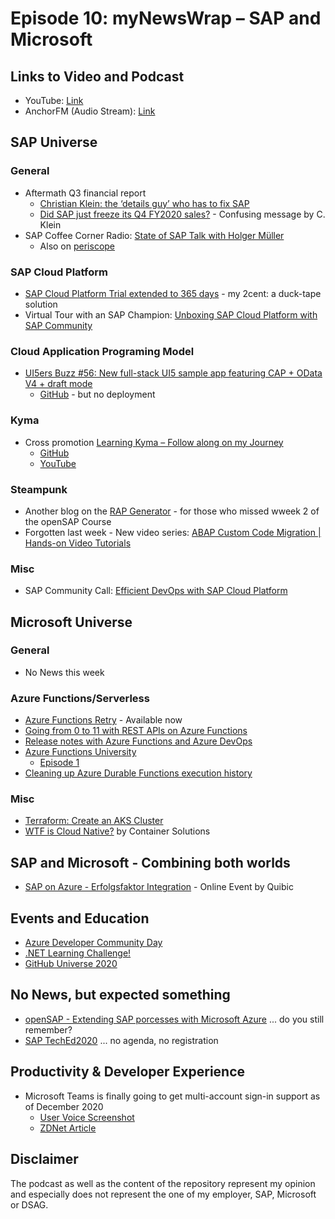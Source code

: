 # Episode 10: myNewsWrap – SAP and Microsoft

## Links to Video and Podcast
* YouTube: [Link](https://youtu.be/f3LX9Pt5If8) 
* AnchorFM (Audio Stream): [Link](https://anchor.fm/christian-lechner/episodes/myNewsWrap--SAP-and-Microsoft-Episode-10-em3vir) 

## SAP Universe

### General
* Aftermath Q3 financial report
    * [Christian Klein: the ‘details guy’ who has to fix SAP ](https://www.ft.com/content/fbaabe9d-c7e6-4d32-b6fd-78c546818bc9)
    * [Did SAP just freeze its Q4 FY2020 sales?](https://diginomica-com.cdn.ampproject.org/c/s/diginomica.com/did-sap-just-freeze-its-q4-fy2020-sales?amp) - Confusing message by C. Klein
* SAP Coffee Corner Radio: [State of SAP Talk with Holger Müller](https://anchor.fm/sap-community-podcast/episodes/Episode-46---State-of-SAP-Talk-with-Holger-Mller-elvslr)
    * Also on [periscope](https://www.pscp.tv/w/1yoKMXoopqdxQ)

### SAP Cloud Platform
* [SAP Cloud Platform Trial extended to 365 days](https://twitter.com/thomas_jung/status/1324345416670941184?s=20) - my 2cent: a duck-tape solution 
* Virtual Tour with an SAP Champion: [Unboxing SAP Cloud Platform with SAP Community](https://www.sap.com/documents/2020/11/60b9ecdf-b97d-0010-87a3-c30de2ffd8ff.html)

### Cloud Application Programing Model
* [UI5ers Buzz #56: New full-stack UI5 sample app featuring CAP + OData V4 + draft mode](https://blogs.sap.com/2020/11/06/ui5ers-buzz-56-new-full-stack-ui5-sample-app-featuring-cap-odata-v4-draft-mode/)
    * [GitHub](https://github.com/SAP-samples/ui5-cap-event-app) - but no deployment

### Kyma
* Cross promotion [Learning Kyma – Follow along on my Journey](https://blogs.sap.com/2020/11/02/learning-kyma-follow-along-on-my-journey/)
    * [GitHub](https://github.com/lechnerc77/learningKyma)
    * [YouTube](https://www.youtube.com/watch?v=wqQflgmyboY&list=PLmZLSvJAm8FabPF4hLjScx-dDl84NK3l5)

### Steampunk
* Another blog on the [RAP Generator](https://blogs.sap.com/2020/11/01/missed-opensap-week-2-generate-your-rap-object/) - for those who missed wweek 2 of the openSAP Course
* Forgotten last week - New video series: [ABAP Custom Code Migration | Hands-on Video Tutorials](https://blogs.sap.com/2020/10/20/abap-custom-code-migration-hands-on-video-tutorials/)

### Misc
* SAP Community Call: [Efficient DevOps with SAP Cloud Platform](https://youtu.be/FFCiU0ZUHXA)

## Microsoft Universe

### General
* No News this week

### Azure Functions/Serverless
* [Azure Functions Retry](https://docs.microsoft.com/en-us/azure/azure-functions/functions-bindings-error-pages?tabs=csharp#retry-policies) - Available now
* [Going from 0 to 11 with REST APIs on Azure Functions](https://dev.to/azure/going-from-0-to-11-with-rest-apis-on-azure-functions-f2n)
* [Release notes with Azure Functions and Azure DevOps](https://daniel-krzyczkowski.github.io/Release-Notes-With-Azure-Functions-And-Azure-DevOps/)
* [Azure Functions University](https://github.com/marcduiker/azure-functions-university)
    * [Episode 1](https://youtu.be/5k35dlBAXxA)
* [Cleaning up Azure Durable Functions execution history](https://joonasw.net/view/cleaning-up-azure-durable-functions-execution-history)

### Misc
* [Terraform: Create an AKS Cluster](https://build5nines.com/terraform-create-an-aks-cluster/)
* [WTF is Cloud Native?](https://www.container-solutions.com/wtf-is-cloud-native) by Container Solutions

## SAP and Microsoft - Combining both worlds
* [SAP on Azure - Erfolgsfaktor Integration](https://www.eventbrite.de/e/webcast-sap-on-azure-erfolgsfaktor-integration-fur-sap-ms-partner-tickets-124531351625) - Online Event by Quibic

## Events and Education
* [Azure Developer Community Day](https://www.meetup.com/de-DE/Azure-DEV-Munich/events/274351872/)
* [.NET Learning Challenge!](https://dev.to/dotnet/net-learning-challenge-4008)
* [GitHub Universe 2020](https://githubuniverse.com/)

## No News, but expected something
* [openSAP - Extending SAP porcesses with Microsoft Azure](https://twitter.com/openSAP/status/1320773150645358593) ... do you still remember?
* [SAP TechEd2020](https://events.sap.com/teched-global/en/tracks_sessions) ... no agenda, no registration

## Productivity & Developer Experience
* Microsoft Teams is finally going to get multi-account sign-in support as of December 2020 
    * [User Voice Screenshot](https://twitter.com/ra_koellner/status/1324090038133624833?s=21)
    * [ZDNet Article](https://www.zdnet.com/article/microsoft-teams-to-get-multi-account-sign-in-support-in-december/)

## Disclaimer
The podcast as well as the content of the repository represent my opinion and especially does not represent the one of my employer, SAP, Microsoft or DSAG. 